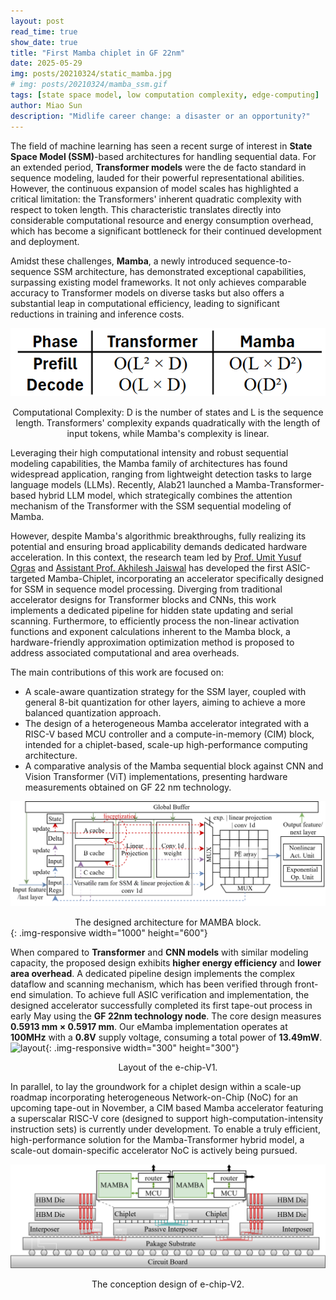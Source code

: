 ```yaml
---
layout: post
read_time: true
show_date: true
title: "First Mamba chiplet in GF 22nm"
date: 2025-05-29
img: posts/20210324/static_mamba.jpg
# img: posts/20210324/mamba_ssm.gif
tags: [state space model, low computation complexity, edge-computing]
author: Miao Sun
description: "Midlife career change: a disaster or an opportunity?"
---
```


The field of machine learning has seen a recent surge of interest in **State Space Model (SSM)**-based architectures for handling sequential data. For an extended period, **Transformer models** were the de facto standard in sequence modeling, lauded for their powerful representational abilities. However, the continuous expansion of model scales has highlighted a critical limitation: the Transformers' inherent quadratic complexity with respect to token length. This characteristic translates directly into considerable computational resource and energy consumption overhead, which has become a significant bottleneck for their continued development and deployment.

Amidst these challenges, **Mamba**, a newly introduced sequence-to-sequence SSM architecture, has demonstrated exceptional capabilities, surpassing existing model frameworks. It not only achieves comparable accuracy to Transformer models on diverse tasks but also offers a substantial leap in computational efficiency, leading to significant reductions in training and inference costs.

![complexity](.\assets\img\posts\20210324\complexity_table.png)
<center> Computational Complexity: D is the number of states and L is the sequence length. Transformers' complexity expands quadratically with the length of input tokens, while Mamba's complexity is linear.</center>

Leveraging their high computational intensity and robust sequential modeling capabilities, the Mamba family of architectures has found widespread application, ranging from lightweight detection tasks to large language models (LLMs). Recently, Alab21 launched a Mamba-Transformer-based hybrid LLM model, which strategically combines the attention mechanism of the Transformer with the SSM sequential modeling of Mamba.

However, despite Mamba's algorithmic breakthroughs, fully realizing its potential and ensuring broad applicability demands dedicated hardware acceleration. In this context, the research team led by [Prof. Umit Yusuf Ogras](https://elab.ece.wisc.edu/staff/ogras-umit/) and [Assistant Prof. Akhilesh Jaiswal](https://directory.engr.wisc.edu/ece/Faculty/Jaiswal_Akhilesh/) has developed the first ASIC-targeted Mamba-Chiplet, incorporating an accelerator specifically designed for SSM in sequence model processing. Diverging from traditional accelerator designs for Transformer blocks and CNNs, this work implements a dedicated pipeline for hidden state updating and serial scanning. Furthermore, to efficiently process the non-linear activation functions and exponent calculations inherent to the Mamba block, a hardware-friendly approximation optimization method is proposed to address associated computational and area overheads.

The main contributions of this work are focused on:

- A scale-aware quantization strategy for the SSM layer, coupled with general 8-bit quantization for other layers, aiming to achieve a more balanced quantization approach.
- The design of a heterogeneous Mamba accelerator integrated with a RISC-V based MCU controller and a compute-in-memory (CIM) block, intended for a chiplet-based, scale-up high-performance computing architecture.
- A comparative analysis of the Mamba sequential block against CNN and Vision Transformer (ViT) implementations, presenting hardware measurements obtained on GF 22 nm technology.

![echip-V1](.\assets\img\posts\20210324\mamba_arch.svg)
<center>The designed architecture for MAMBA block.</center>{: .img-responsive width="1000" height="600"}

When compared to **Transformer** and **CNN models** with similar modeling capacity, the proposed design exhibits **higher energy efficiency** and **lower area overhead**. A dedicated pipeline design implements the complex dataflow and scanning mechanism, which has been verified through front-end simulation. To achieve full ASIC verification and implementation, the designed accelerator successfully completed its first tape-out process in early May using the **GF 22nm technology node**. The core design measures **0.5913 mm × 0.5917 mm**. Our eMamba implementation operates at **100MHz** with a **0.8V** supply voltage, consuming a total power of **13.49mW**.
![layout](.\assets\img\posts\20210324\layout.png){: .img-responsive width="300" height="300"}
<center>Layout of the e-chip-V1. </center>

In parallel, to lay the groundwork for a chiplet design within a scale-up roadmap incorporating heterogeneous Network-on-Chip (NoC) for an upcoming tape-out in November, a CIM based Mamba accelerator featuring a superscalar RISC-V core (designed to support high-computation-intensity instruction sets) is currently under development. To enable a truly efficient, high-performance solution for the Mamba-Transformer hybrid model, a scale-out domain-specific accelerator NoC is actively being pursued.

![echip-V2](.\assets\img\posts\20210324\echip_v2.svg)
<center>The conception design of e-chip-V2.</center>


